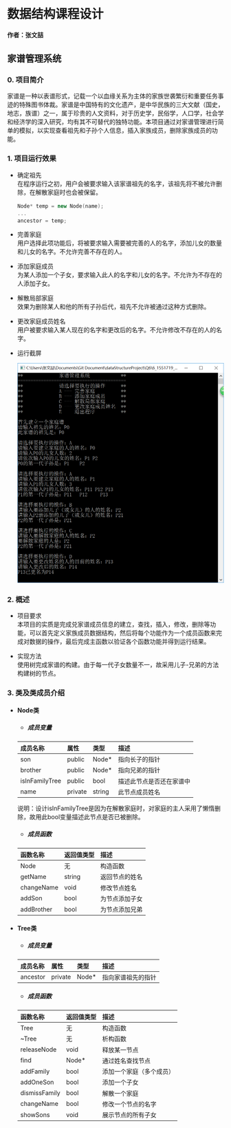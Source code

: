 # 数据结构课程设计

#### 作者：张文喆

## 家谱管理系统

### 0. 项目简介  
家谱是一种以表谱形式，记载一个以血缘关系为主体的家族世袭繁衍和重要任务事迹的特殊图书体裁。家谱是中国特有的文化遗产，是中华民族的三大文献（国史，地志，族谱）之一，属于珍贵的人文资料，对于历史学，民俗学，人口学，社会学和经济学的深入研究，均有其不可替代的独特功能。本项目通过对家谱管理进行简单的模拟，以实现查看祖先和子孙个人信息，插入家族成员，删除家族成员的功能。

### 1. 项目运行效果

- 确定祖先  
在程序运行之初，用户会被要求输入该家谱祖先的名字，该祖先将不被允许删除，在解散家庭时也会被保留。  
    ```c++
    Node* temp = new Node(name);
    ...
    ancestor = temp;
    ```

- 完善家庭  
用户选择此项功能后，将被要求输入需要被完善的人的名字，添加儿女的数量和儿女的名字。不允许完善不存在的人。  

- 添加家庭成员  
为某人添加一个子女，要求输入此人的名字和儿女的名字。不允许为不存在的人添加子女。  

- 解散局部家庭  
效果为删除某人和他的所有子孙后代，祖先不允许被通过这种方式删除。  

- 更改家庭成员姓名  
用户被要求输入某人现在的名字和更改后的名字。不允许修改不存在的人的名字。  

- 运行截屏  

  ![image](https://github.com/pancerZH/dataStructureProject/blob/master/Q6/image/run.PNG)

### 2. 概述

- 项目要求  
本项目的实质是完成兑家谱成员信息的建立，查找，插入，修改，删除等功能，可以首先定义家族成员数据结构，然后将每个功能作为一个成员函数来完成对数据的操作，最后完成主函数以验证各个函数功能并得到运行结果。

- 实现方法  
使用树完成家谱的构建。由于每一代子女数量不一，故采用儿子-兄弟的方法构建树的节点。

### 3. 类及类成员介绍

- #### Node类  

  - ##### 成员变量  
  |成员名称|属性|类型|描述|
  |-------|----|----|---|
  |son|public|Node*|指向长子的指针|
  |brother|public|Node*|指向兄弟的指针|
  |isInFamilyTree|public|bool|描述此节点是否还在家谱中|
  |name|private|string|此节点成员姓名|

  说明：设计isInFamilyTree是因为在解散家庭时，对家庭的主人采用了懒惰删除，故用此bool变量描述此节点是否已被删除。

  - ##### 成员函数
  |函数名称|返回值类型|描述|
  |-------|----------|---|
  |Node|无|构造函数|
  |getName|string|返回节点的姓名|
  |changeName|void|修改节点姓名|
  |addSon|bool|为节点添加子女|
  |addBrother|bool|为节点添加兄弟|

- #### Tree类

  - ##### 成员变量
  |成员名称|属性|类型|描述|
  |-------|----|----|---|
  |ancestor|private|Node*|指向家谱祖先的指针|

  - ##### 成员函数
  |函数名称|返回值类型|描述|
  |--------|--------|----|
  |Tree|无|构造函数|
  |~Tree|无|析构函数|
  |releaseNode|void|释放某一节点|
  |find|Node*|通过姓名查找节点|
  |addFamily|bool|添加一个家庭（多个成员）|
  |addOneSon|bool|添加一个子女|
  |dismissFamily|bool|解散一个家庭|
  |changeName|bool|修改一个节点的名字|
  |showSons|void|展示节点的所有子女|